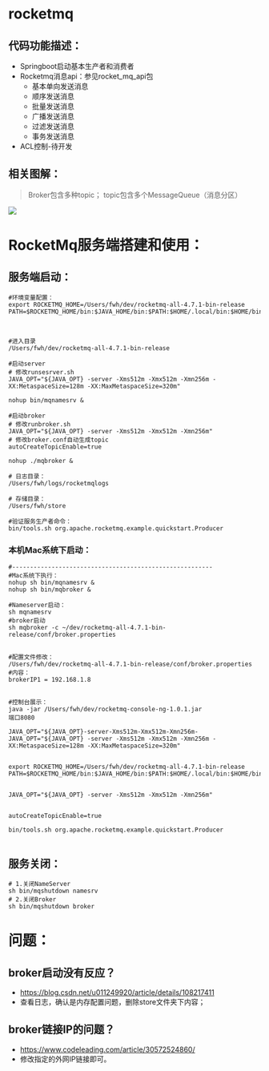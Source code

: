 # rocketmq
## 代码功能描述：
- Springboot启动基本生产者和消费者
- Rocketmq消息api：参见rocket_mq_api包
  - 基本单向发送消息
  - 顺序发送消息
  - 批量发送消息
  - 广播发送消息
  - 过滤发送消息
  - 事务发送消息
- ACL控制-待开发

## 相关图解：
> Broker包含多种topic； topic包含多个MessageQueue（消息分区）
<img src="https://img-blog.csdnimg.cn/img_convert/42f7de5addfba8e0693a57b9908d11e5.png">



# RocketMq服务端搭建和使用：

## 服务端启动：

```shell
#环境变量配置：
export ROCKETMQ_HOME=/Users/fwh/dev/rocketmq-all-4.7.1-bin-release
PATH=$ROCKETMQ_HOME/bin:$JAVA_HOME/bin:$PATH:$HOME/.local/bin:$HOME/bin



#进入目录
/Users/fwh/dev/rocketmq-all-4.7.1-bin-release

#启动server 
# 修改runsesrver.sh
JAVA_OPT="${JAVA_OPT} -server -Xms512m -Xmx512m -Xmn256m -XX:MetaspaceSize=128m -XX:MaxMetaspaceSize=320m"

nohup bin/mqnamesrv & 

#启动broker
# 修改runbroker.sh
JAVA_OPT="${JAVA_OPT} -server -Xms512m -Xmx512m -Xmn256m"
# 修改broker.conf自动生成topic
autoCreateTopicEnable=true

nohup ./mqbroker &

# 日志目录：
/Users/fwh/logs/rocketmqlogs

# 存储目录：
/Users/fwh/store

#验证服务生产者命令：
bin/tools.sh org.apache.rocketmq.example.quickstart.Producer

```

### 本机Mac系统下启动：

```shell
#--------------------------------------------------------
#Mac系统下执行：
nohup sh bin/mqnamesrv & 
nohup sh bin/mqbroker &

#Nameserver启动：
sh mqnamesrv
#broker启动
sh mqbroker -c ~/dev/rocketmq-all-4.7.1-bin-release/conf/broker.properties 


#配置文件修改：
/Users/fwh/dev/rocketmq-all-4.7.1-bin-release/conf/broker.properties
#内容：
brokerIP1 = 192.168.1.8


#控制台展示：
java -jar /Users/fwh/dev/rocketmq-console-ng-1.0.1.jar
端口8080
```





```shell
JAVA_OPT="${JAVA_OPT}-server-Xms512m-Xmx512m-Xmn256m-
JAVA_OPT="${JAVA_OPT} -server -Xms512m -Xmx512m -Xmn256m -XX:MetaspaceSize=128m -XX:MaxMetaspaceSize=320m"


export ROCKETMQ_HOME=/Users/fwh/dev/rocketmq-all-4.7.1-bin-release
PATH=$ROCKETMQ_HOME/bin:$JAVA_HOME/bin:$PATH:$HOME/.local/bin:$HOME/bin


JAVA_OPT="${JAVA_OPT} -server -Xms512m -Xmx512m -Xmn256m"


autoCreateTopicEnable=true

bin/tools.sh org.apache.rocketmq.example.quickstart.Producer


```

## 服务关闭：

```shell
# 1.关闭NameServer
sh bin/mqshutdown namesrv
# 2.关闭Broker
sh bin/mqshutdown broker
```







# 问题：

## broker启动没有反应？

- https://blog.csdn.net/u011249920/article/details/108217411
- 查看日志，确认是内存配置问题，删除store文件夹下内容；



## broker链接IP的问题？

- https://www.codeleading.com/article/30572524860/
- 修改指定的外网IP链接即可。
